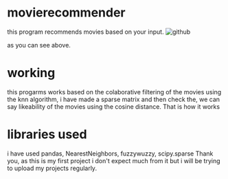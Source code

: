 # movierecommender
this program recommends movies based on your input.
![github](https://github.com/tanmay-devv/movierecommender/assets/151938923/7cea282f-953d-4491-a204-eba6905bd7fc)

as you can see above.

# working
this progarms works based on the colaborative filtering of the movies using the knn algorithm, i have made a sparse matrix and then check the, we can say likeability of the movies using the cosine distance. That is how it works

# libraries used
i have used pandas, NearestNeighbors, fuzzywuzzy, scipy.sparse
Thank you, as this is my first project i don't expect much from it but i will be trying to upload my projects regularly.
